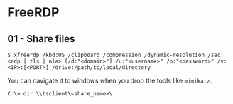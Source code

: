 # FreeRDP

## 01 - Share files

```
$ xfreerdp /kbd:US /clipboard /compression /dynamic-resolution /sec:<rdp | tls | nla> [/d:"<domain>"] /u:"<username>" /p:"<password>" /v:<IP>:[<PORT>] /drive:/path/to/local/directory
```

You can navigate it to windows when you drop the tools like `mimikatz`.

```
C:\> dir \\tsclient\<share_name>\
```